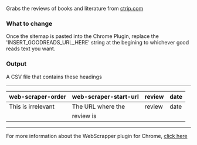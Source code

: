 Grabs the reviews of books and literature from [ctrip.com](https://www.ctrip.com/)

### What to change
Once the sitemap is pasted into the Chrome Plugin, replace the 'INSERT_GOODREADS_URL_HERE' string at the begining to whichever good reads text you want. 

### Output

A CSV file that contains these headings

-------------------------------------------------------------
| web-scraper-order | web-scraper-start-url | review | date | 
|-------------------|-----------------------|--------|------|
|This is irrelevant |  The URL where the    |review  |date  |
|                   |     review is         |        |      | 
-------------------------------------------------------------

For more information about the WebScrapper plugin for Chrome, [click here](https://github.com/DigiLabUGA/Chrome-WebScraper-Dump)
